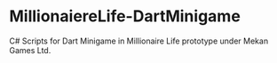 # MillionaiereLife-DartMinigame
 C# Scripts for Dart Minigame in Millionaire Life prototype under Mekan Games Ltd.
